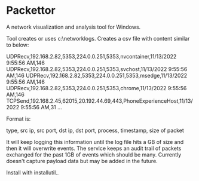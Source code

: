 # Packettor
A network visualization and analysis tool for Windows. 


Tool creates or uses c:\networklogs. 
Creates a csv file with content similar to below: 


UDPRecv,192.168.2.82,5353,224.0.0.251,5353,nvcontainer,11/13/2022 9:55:56 AM,146
UDPRecv,192.168.2.82,5353,224.0.0.251,5353,svchost,11/13/2022 9:55:56 AM,146
UDPRecv,192.168.2.82,5353,224.0.0.251,5353,msedge,11/13/2022 9:55:56 AM,146
UDPRecv,192.168.2.82,5353,224.0.0.251,5353,chrome,11/13/2022 9:55:56 AM,146
TCPSend,192.168.2.45,62015,20.192.44.69,443,PhoneExperienceHost,11/13/2022 9:55:56 AM,31
...

Format is: 

type, src ip, src port, dst ip, dst port, process, timestamp, size of packet


It will keep logging this information until the log file hits a GB of size and then it will overwrite events. The service keeps an audit trail of packets exchanged for the past 1GB of events which should be many. Currently doesn't capture payload data but may be added in the future. 


Install with installutil..
